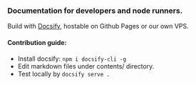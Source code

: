 ### Documentation for developers and node runners.
Build with [Docsify](https://docsify.js.org/#/quickstart), hostable on Github Pages or our own VPS.

#### Contribution guide:
- Install docsify: ```npm i docsify-cli -g```
- Edit markdown files under contents/ directory.
- Test locally by ```docsify serve .```

